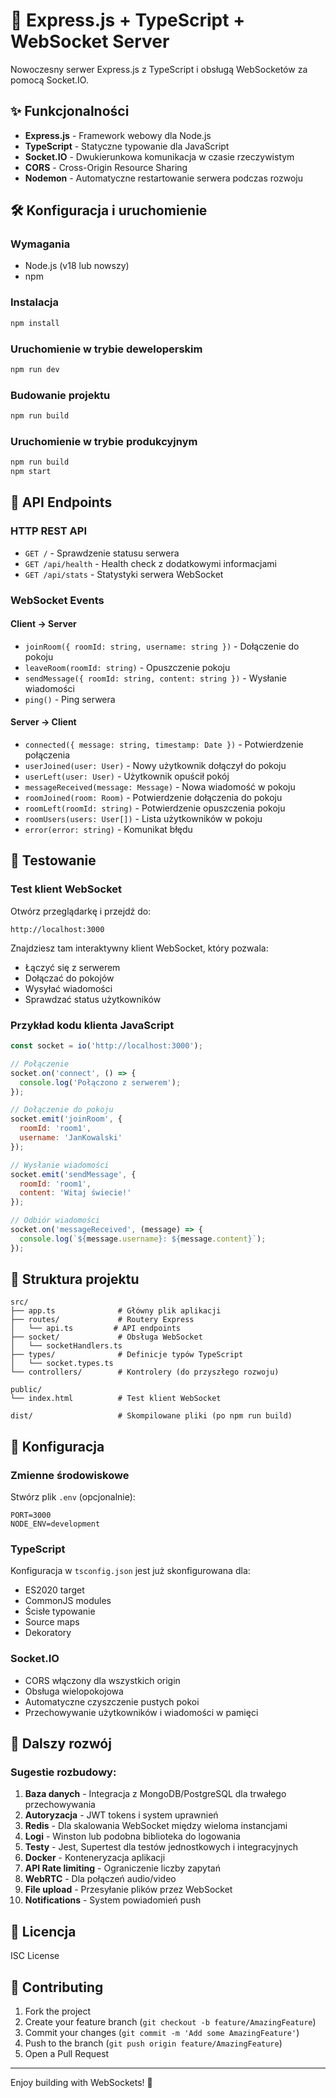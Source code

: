 # 🚀 Express.js + TypeScript + WebSocket Server

Nowoczesny serwer Express.js z TypeScript i obsługą WebSocketów za pomocą Socket.IO.

## ✨ Funkcjonalności

- **Express.js** - Framework webowy dla Node.js
- **TypeScript** - Statyczne typowanie dla JavaScript
- **Socket.IO** - Dwukierunkowa komunikacja w czasie rzeczywistym
- **CORS** - Cross-Origin Resource Sharing
- **Nodemon** - Automatyczne restartowanie serwera podczas rozwoju

## 🛠️ Konfiguracja i uruchomienie

### Wymagania
- Node.js (v18 lub nowszy)
- npm

### Instalacja
```bash
npm install
```

### Uruchomienie w trybie deweloperskim
```bash
npm run dev
```

### Budowanie projektu
```bash
npm run build
```

### Uruchomienie w trybie produkcyjnym
```bash
npm run build
npm start
```

## 📡 API Endpoints

### HTTP REST API
- `GET /` - Sprawdzenie statusu serwera
- `GET /api/health` - Health check z dodatkowymi informacjami
- `GET /api/stats` - Statystyki serwera WebSocket

### WebSocket Events

#### Client → Server
- `joinRoom({ roomId: string, username: string })` - Dołączenie do pokoju
- `leaveRoom(roomId: string)` - Opuszczenie pokoju
- `sendMessage({ roomId: string, content: string })` - Wysłanie wiadomości
- `ping()` - Ping serwera

#### Server → Client
- `connected({ message: string, timestamp: Date })` - Potwierdzenie połączenia
- `userJoined(user: User)` - Nowy użytkownik dołączył do pokoju
- `userLeft(user: User)` - Użytkownik opuścił pokój
- `messageReceived(message: Message)` - Nowa wiadomość w pokoju
- `roomJoined(room: Room)` - Potwierdzenie dołączenia do pokoju
- `roomLeft(roomId: string)` - Potwierdzenie opuszczenia pokoju
- `roomUsers(users: User[])` - Lista użytkowników w pokoju
- `error(error: string)` - Komunikat błędu

## 🧪 Testowanie

### Test klient WebSocket
Otwórz przeglądarkę i przejdź do:
```
http://localhost:3000
```

Znajdziesz tam interaktywny klient WebSocket, który pozwala:
- Łączyć się z serwerem
- Dołączać do pokojów
- Wysyłać wiadomości
- Sprawdzać status użytkowników

### Przykład kodu klienta JavaScript
```javascript
const socket = io('http://localhost:3000');

// Połączenie
socket.on('connect', () => {
  console.log('Połączono z serwerem');
});

// Dołączenie do pokoju
socket.emit('joinRoom', { 
  roomId: 'room1', 
  username: 'JanKowalski' 
});

// Wysłanie wiadomości
socket.emit('sendMessage', { 
  roomId: 'room1', 
  content: 'Witaj świecie!' 
});

// Odbiór wiadomości
socket.on('messageReceived', (message) => {
  console.log(`${message.username}: ${message.content}`);
});
```

## 📁 Struktura projektu

```
src/
├── app.ts              # Główny plik aplikacji
├── routes/             # Routery Express
│   └── api.ts         # API endpoints
├── socket/             # Obsługa WebSocket
│   └── socketHandlers.ts
├── types/              # Definicje typów TypeScript
│   └── socket.types.ts
└── controllers/        # Kontrolery (do przyszłego rozwoju)

public/
└── index.html          # Test klient WebSocket

dist/                   # Skompilowane pliki (po npm run build)
```

## 🔧 Konfiguracja

### Zmienne środowiskowe
Stwórz plik `.env` (opcjonalnie):
```
PORT=3000
NODE_ENV=development
```

### TypeScript
Konfiguracja w `tsconfig.json` jest już skonfigurowana dla:
- ES2020 target
- CommonJS modules
- Ścisłe typowanie
- Source maps
- Dekoratory

### Socket.IO
- CORS włączony dla wszystkich origin
- Obsługa wielopokojowa
- Automatyczne czyszczenie pustych pokoi
- Przechowywanie użytkowników i wiadomości w pamięci

## 🚀 Dalszy rozwój

### Sugestie rozbudowy:
1. **Baza danych** - Integracja z MongoDB/PostgreSQL dla trwałego przechowywania
2. **Autoryzacja** - JWT tokens i system uprawnień
3. **Redis** - Dla skalowania WebSocket między wieloma instancjami
4. **Logi** - Winston lub podobna biblioteka do logowania
5. **Testy** - Jest, Supertest dla testów jednostkowych i integracyjnych
6. **Docker** - Konteneryzacja aplikacji
7. **API Rate limiting** - Ograniczenie liczby zapytań
8. **WebRTC** - Dla połączeń audio/video
9. **File upload** - Przesyłanie plików przez WebSocket
10. **Notifications** - System powiadomień push

## 📝 Licencja

ISC License

## 🤝 Contributing

1. Fork the project
2. Create your feature branch (`git checkout -b feature/AmazingFeature`)
3. Commit your changes (`git commit -m 'Add some AmazingFeature'`)
4. Push to the branch (`git push origin feature/AmazingFeature`)
5. Open a Pull Request

---

Enjoy building with WebSockets! 🎉
